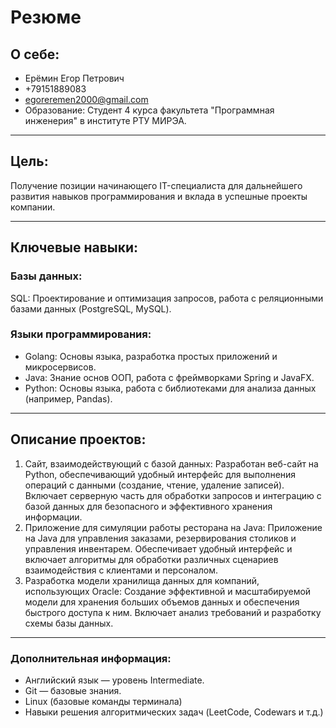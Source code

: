 # Резюме



## **О себе:**

- Ерёмин Егор Петрович
- +79151889083
- egoreremen2000@gmail.com
- Образование: Студент 4 курса факультета "Программная инженерия" в институте РТУ МИРЭА.


---

## **Цель:**

Получение позиции начинающего IT-специалиста для дальнейшего развития навыков программирования и вклада в успешные проекты компании.

---


## **Ключевые навыки:**

### Базы данных:
SQL: Проектирование и оптимизация запросов, работа с реляционными базами данных (PostgreSQL, MySQL).
### Языки программирования:
- Golang: Основы языка, разработка простых приложений и микросервисов.
- Java: Знание основ ООП, работа с фреймворками Spring и JavaFX.
- Python: Основы языка, работа с библиотеками для анализа данных (например, Pandas).


---

## **Описание проектов:**

1. 	Сайт, взаимодействующий с базой данных: Разработан веб-сайт на Python, обеспечивающий удобный интерфейс для выполнения операций с данными (создание, чтение, удаление записей). Включает серверную часть для обработки запросов и интеграцию с базой данных для безопасного и эффективного хранения информации.
2. 	Приложение для симуляции работы ресторана на Java: Приложение на Java для управления заказами, резервирования столиков и управления инвентарем. Обеспечивает удобный интерфейс и включает алгоритмы для обработки различных сценариев взаимодействия с клиентами и персоналом.
3. 	Разработка модели хранилища данных для компаний, использующих Oracle: Создание эффективной и масштабируемой модели для хранения больших объемов данных и обеспечения быстрого доступа к ним. Включает анализ требований и разработку схемы базы данных.


---


### Дополнительная информация:
  - Английский язык — уровень Intermediate.
  - Git — базовые знания.
  - Linux (базовые команды терминала)
  - Навыки решения алгоритмических задач (LeetCode, Codewars и т.д.)

